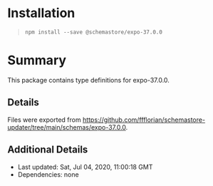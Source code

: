 # Installation
> `npm install --save @schemastore/expo-37.0.0`

# Summary
This package contains type definitions for expo-37.0.0.

## Details
Files were exported from https://github.com/ffflorian/schemastore-updater/tree/main/schemas/expo-37.0.0.

## Additional Details
* Last updated: Sat, Jul 04, 2020, 11:00:18 GMT
* Dependencies: none

